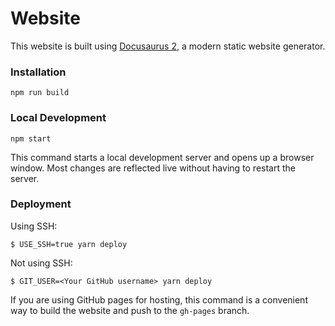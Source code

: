 # Website

This website is built using [Docusaurus 2](https://docusaurus.io/), a modern static website generator.

### Installation

```
npm run build
```

### Local Development

```
npm start
```

This command starts a local development server and opens up a browser window. Most changes are reflected live without having to restart the server.



### Deployment

Using SSH:

```
$ USE_SSH=true yarn deploy
```

Not using SSH:

```
$ GIT_USER=<Your GitHub username> yarn deploy
```

If you are using GitHub pages for hosting, this command is a convenient way to build the website and push to the `gh-pages` branch.
